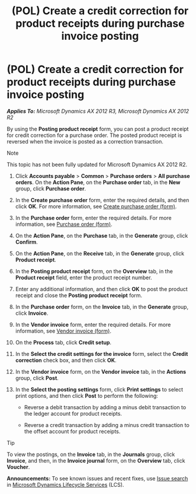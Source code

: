 ﻿---
title: (POL) Create a credit correction for product receipts during purchase invoice posting
TOCTitle: (POL) Create a credit correction for product receipts during purchase invoice posting
ms:assetid: 96c763b7-d0cf-4abf-a337-13c4f239b110
ms:mtpsurl: https://technet.microsoft.com/en-us/library/JJ678303(v=AX.60)
ms:contentKeyID: 49387025
ms.date: 04/18/2014
mtps_version: v=AX.60
---

# (POL) Create a credit correction for product receipts during purchase invoice posting 


_**Applies To:** Microsoft Dynamics AX 2012 R3, Microsoft Dynamics AX 2012 R2_

By using the **Posting product receipt** form, you can post a product receipt for credit correction for a purchase order. The posted product receipt is reversed when the invoice is posted as a correction transaction.


> [!NOTE]
> <P>This topic has not been fully updated for Microsoft Dynamics AX 2012 R2.</P>



1.  Click **Accounts payable** \> **Common** \> **Purchase orders** \> **All purchase orders**. On the **Action Pane**, on the **Purchase order** tab, in the **New** group, click **Purchase order**.

2.  In the **Create purchase order** form, enter the required details, and then click **OK**. For more information, see [Create purchase order (form)](https://technet.microsoft.com/en-us/library/aa570189\(v=ax.60\)).

3.  In the **Purchase order** form, enter the required details. For more information, see [Purchase order (form)](https://technet.microsoft.com/en-us/library/aa557983\(v=ax.60\)).

4.  On the **Action Pane**, on the **Purchase** tab, in the **Generate** group, click **Confirm**.

5.  On the **Action Pane**, on the **Receive** tab, in the **Generate** group, click **Product receipt**.

6.  In the **Posting product receipt** form, on the **Overview** tab, in the **Product receipt** field, enter the product receipt number.

7.  Enter any additional information, and then click **OK** to post the product receipt and close the **Posting product receipt** form.

8.  In the **Purchase order** form, on the **Invoice** tab, in the **Generate** group, click **Invoice**.

9.  In the **Vendor invoice** form, enter the required details. For more information, see [Vendor invoice (form)](https://technet.microsoft.com/en-us/library/hh209644\(v=ax.60\)).

10. On the **Process** tab, click **Credit setup**.

11. In the **Select the credit settings for the invoice** form, select the **Credit correction** check box, and then click **OK**.

12. In the **Vendor invoice** form, on the **Vendor invoice** tab, in the **Actions** group, click **Post**.

13. In the **Select the posting settings** form, click **Print settings** to select print options, and then click **Post** to perform the following:
    
      - Reverse a debit transaction by adding a minus debit transaction to the ledger account for product receipts.
    
      - Reverse a credit transaction by adding a minus credit transaction to the offset account for product receipts.


> [!TIP]
> <P>To view the postings, on the <STRONG>Invoice</STRONG> tab, in the <STRONG>Journals</STRONG> group, click <STRONG>Invoice</STRONG>, and then, in the <STRONG>Invoice journal</STRONG> form, on the <STRONG>Overview</STRONG> tab, click <STRONG>Voucher</STRONG>.</P>


  
**Announcements:** To see known issues and recent fixes, use [Issue search](http://go.microsoft.com/fwlink/?linkid=389258) in [Microsoft Dynamics Lifecycle Services](http://go.microsoft.com/fwlink/?linkid=306505) (LCS).


